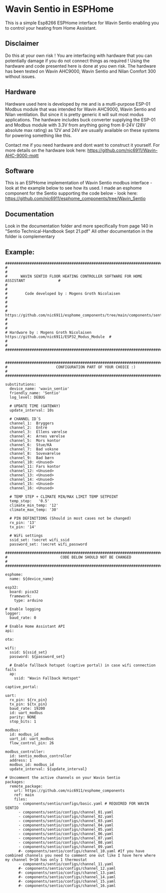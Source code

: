 # Wavin Sentio in ESPHome

This is a simple Esp8266 ESPHome interface for Wavin Sentio enabling you to control your heating from Home Assistant. 

## Disclaimer
Do this at your own risk ! You are interfacing with hardware that you can potentially damage if you do not connect things as required !
Using the hardware and code presented here is done at you own risk. The hardware has been tested on Wavin AHC9000, Wavin Sentio and Nilan Comfort 300 without issues.

## Hardware

Hardware used here is developed by me and is a mutli-purpose ESP-01 Modbus module that was intended for Wavin AHC9000, Wavin Sentio and Nilan ventilation. But since it is pretty generic it will suit most modus applications.
The hardware includes buck converter supplying the ESP-01 and Modbus module with 3.3V from anything going from 8-24V (28V absolute max rating) as 12V and 24V are usually available on these systems for powering something like this.

Contact me if you need hardware and dont want to construct it yourself.
For more details on the hardware look here: https://github.com/nic6911/Wavin-AHC-9000-mqtt

## Software

This is an ESPHome implementation of Wavin Sentio modbus interface - look at the example below to see how its used.
I made an esphome component for the Sentio supporting the code below - look here: https://github.com/nic6911/esphome_components/tree/Wavin_Sentio

## Documentation
Look in the documentation folder and more specifically from page 140 in "Sentio Technical-Handbook Sept 21.pdf"
All other documentation in the folder is complementary

## Example:
```
########################################################################################
#                                                                                      #
#      WAVIN SENTIO FLOOR HEATING CONTROLLER SOFTWARE FOR HOME ASSISTANT               #
#                                                                                      #   
#        Code developed by : Mogens Groth Nicolaisen                                   #
#                                                                                      #
# https://github.com/nic6911/esphome_components/tree/main/components/sentio            #    
#                                                                                      #
# Hardware by : Mogens Groth Nicolaisen https://github.com/nic6911/ESP32_Modus_Module  #                                                                                       
#                                                                                      #
########################################################################################


########################################################################################
#                      CONFIGURATION PART OF YOUR CHOICE :)                            #
########################################################################################

substitutions:
  device_name: 'wavin_sentio'
  friendly_name: 'Sentio'
  log_level: DEBUG
 
  # UPDATE TIME (GATEWAY)
  update_interval: 10s
  
  # CHANNEL ID´S
  channel_1:  Bryggers
  channel_2:  Entré
  channel_3:  Ellens værelse
  channel_4:  Arnes værelse
  channel_5:  Mors kontor
  channel_6:  Stue/KA
  channel_7:  Bad voksne
  channel_8:  Soveværelse
  channel_9:  Bad børn
  channel_10: <Unused>
  channel_11: Fars kontor
  channel_12: <Unused>
  channel_13: <Unused>
  channel_14: <Unused>
  channel_15: <Unused>
  channel_16: <Unused>
  
  # TEMP STEP + CLIMATE MIN/MAX LIMIT TEMP SETPOINT
  temp_step:   '0.5'
  climate_min_temp: '12'  
  climate_max_temp: '30'
  
  # PIN DEFINITIONS (Should in most cases not be changed) 
  rx_pin: '13'
  tx_pin: '14'

  # WiFi settings
  ssid_set: !secret wifi_ssid
  password_set: !secret wifi_password
  
########################################################################################
#                        CODE BELOW SHOULD NOT BE CHANGED                              #
########################################################################################  

esphome:
  name: ${device_name}

esp32:
  board: pico32
  framework:
    type: arduino

# Enable logging
logger:
  baud_rate: 0
    
# Enable Home Assistant API
api:
  
ota:

wifi:
  ssid: ${ssid_set}
  password: ${password_set}

  # Enable fallback hotspot (captive portal) in case wifi connection fails
  ap:
    ssid: "Wavin Fallback Hotspot"

captive_portal:  
    
uart:
  rx_pin: ${rx_pin}
  tx_pin: ${tx_pin}
  baud_rate: 19200
  id: uart_modbus
  parity: NONE
  stop_bits: 1
  
modbus:
  id: modbus_id
  uart_id: uart_modbus
  flow_control_pin: 26
  
modbus_controller:
  id: sentio_modbus_controller
  address: 1
  modbus_id: modbus_id
  update_interval: ${update_interval}

# Uncomment the active channels on your Wavin Sentio
packages:
  remote_package:
    url: https://github.com/nic6911/esphome_components
    ref: main
    files: 
      - components/sentio/configs/basic.yaml # REQUIRED FOR WAVIN SENTIO
      - components/sentio/configs/channel_01.yaml
      - components/sentio/configs/channel_02.yaml
      - components/sentio/configs/channel_03.yaml
      - components/sentio/configs/channel_04.yaml
      - components/sentio/configs/channel_05.yaml
      - components/sentio/configs/channel_06.yaml
      - components/sentio/configs/channel_07.yaml
      - components/sentio/configs/channel_08.yaml
      - components/sentio/configs/channel_09.yaml
      #- components/sentio/configs/channel_10.yaml #If you have combined channels you need to comment one out like I have here where my channel 9+10 has only 1 thermostat
      - components/sentio/configs/channel_11.yaml
      #- components/sentio/configs/channel_12.yaml
      #- components/sentio/configs/channel_13.yaml
      #- components/sentio/configs/channel_14.yaml
      #- components/sentio/configs/channel_15.yaml
      #- components/sentio/configs/channel_16.yaml

```